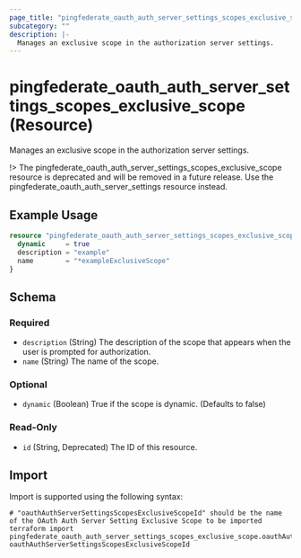 ```yaml
---
page_title: "pingfederate_oauth_auth_server_settings_scopes_exclusive_scope Resource - terraform-provider-pingfederate"
subcategory: ""
description: |-
  Manages an exclusive scope in the authorization server settings.
---
```


# pingfederate_oauth_auth_server_settings_scopes_exclusive_scope (Resource)

Manages an exclusive scope in the authorization server settings.

!> The pingfederate_oauth_auth_server_settings_scopes_exclusive_scope resource is deprecated and will be removed in a future release. Use the pingfederate_oauth_auth_server_settings resource instead.

## Example Usage

```terraform
resource "pingfederate_oauth_auth_server_settings_scopes_exclusive_scope" "oauthAuthServerSettingsScopesExclusiveScope" {
  dynamic     = true
  description = "example"
  name        = "*exampleExclusiveScope"
}
```

<!-- schema generated by tfplugindocs -->
## Schema

### Required

- `description` (String) The description of the scope that appears when the user is prompted for authorization.
- `name` (String) The name of the scope.

### Optional

- `dynamic` (Boolean) True if the scope is dynamic. (Defaults to false)

### Read-Only

- `id` (String, Deprecated) The ID of this resource.

## Import

Import is supported using the following syntax:

```shell
# "oauthAuthServerSettingsScopesExclusiveScopeId" should be the name of the OAuth Auth Server Setting Exclusive Scope to be imported
terraform import pingfederate_oauth_auth_server_settings_scopes_exclusive_scope.oauthAuthServerSettingsScopesExclusiveScope oauthAuthServerSettingsScopesExclusiveScopeId
```